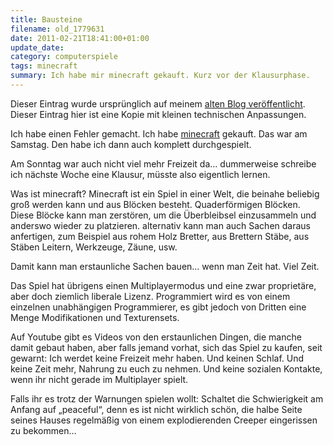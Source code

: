 ```yaml
---
title: Bausteine
filename: old_1779631
date: 2011-02-21T18:41:00+01:00
update_date:
category: computerspiele
tags: minecraft
summary: Ich habe mir minecraft gekauft. Kurz vor der Klausurphase.
---
```

Dieser Eintrag wurde ursprünglich auf meinem [alten Blog veröffentlicht](https://stu.blogger.de/stories/1779631/). Dieser Eintrag hier ist eine Kopie mit kleinen technischen Anpassungen.

Ich habe einen Fehler gemacht. Ich habe [minecraft](https://www.minecraft.net) gekauft. Das war am Samstag. Den habe ich dann auch komplett durchgespielt.

Am Sonntag war auch nicht viel mehr Freizeit da… dummerweise schreibe ich nächste Woche eine Klausur, müsste also eigentlich lernen.

Was ist minecraft? Minecraft ist ein Spiel in einer Welt, die beinahe beliebig groß werden kann und aus Blöcken besteht. Quaderförmigen Blöcken. Diese Blöcke kann man zerstören, um die Überbleibsel einzusammeln und anderswo wieder zu platzieren. alternativ kann man auch Sachen daraus anfertigen, zum Beispiel aus rohem Holz Bretter, aus Brettern Stäbe, aus Stäben Leitern, Werkzeuge, Zäune, usw.

Damit kann man erstaunliche Sachen bauen… wenn man Zeit hat. Viel Zeit.

Das Spiel hat übrigens einen Multiplayermodus und eine zwar proprietäre, aber doch ziemlich liberale Lizenz. Programmiert wird es von einem einzelnen unabhängigen Programmierer, es gibt jedoch von Dritten eine Menge Modifikationen und Texturensets.

Auf Youtube gibt es Videos von den erstaunlichen Dingen, die manche damit gebaut haben, aber falls jemand vorhat, sich das Spiel zu kaufen, seit gewarnt: Ich werdet keine Freizeit mehr haben. Und keinen Schlaf. Und keine Zeit mehr, Nahrung zu euch zu nehmen. Und keine sozialen Kontakte, wenn ihr nicht gerade im Multiplayer spielt.

Falls ihr es trotz der Warnungen spielen wollt: Schaltet die Schwierigkeit am Anfang auf „peaceful“, denn es ist nicht wirklich schön, die halbe Seite seines Hauses regelmäßig von einem explodierenden Creeper eingerissen zu bekommen…

